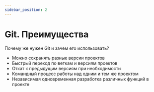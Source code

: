 ```yaml
---
sidebar_position: 2
---
```


# Git. Преимущества

Почему же нужен Git и зачем его использовать?

- Можно сохранять разные версии проектов
- Быстрый переход по веткам и версиям проектов
- Откат к предыдущим версиям при необходимости
- Командный процесс работы над одним и тем же проектом
- Независимая одновременная разработка различных функций в проекте